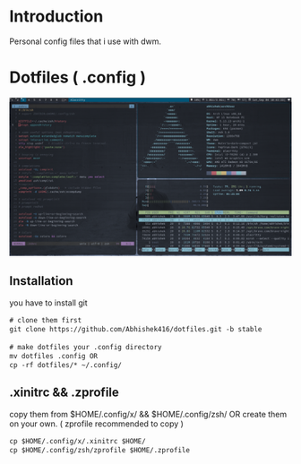 # Introduction 
Personal config files that i use with dwm.

# Dotfiles ( .config )
![desktop image](/desktop.png)

## Installation
you have to install git
```
# clone them first
git clone https://github.com/Abhishek416/dotfiles.git -b stable 

# make dotfiles your .config directory 
mv dotfiles .config OR
cp -rf dotfiles/* ~/.config/

```

## .xinitrc && .zprofile
copy them from $HOME/.config/x/ && $HOME/.config/zsh/ OR
create them on your own. 
( zprofile recommended to copy )

```
cp $HOME/.config/x/.xinitrc $HOME/
cp $HOME/.config/zsh/zprofile $HOME/.zprofile
```
